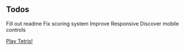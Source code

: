 
## Todos

Fill out readme
Fix scoring system
Improve Responsive
Discover mobile controls

[Play Tetris!](https://tetrisreact-7kjwzi1um.now.sh/)


